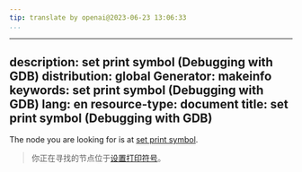 ```yaml
---
tip: translate by openai@2023-06-23 13:06:33
...
```

---
description: set print symbol (Debugging with GDB)
distribution: global
Generator: makeinfo
keywords: set print symbol (Debugging with GDB)
lang: en
resource-type: document
title: set print symbol (Debugging with GDB)
---

The node you are looking for is at [set print symbol](Print-Settings.html#set-print-symbol).

> 你正在寻找的节点位于[设置打印符号](Print-Settings.html#set-print-symbol)。
